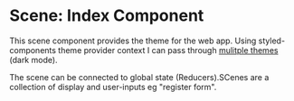 # Scene: Index Component

This scene component provides the theme for the web app. Using styled-components theme provider context I can pass through [mulitple themes](https://styled-components.com/docs/advanced) (dark mode).

The scene can be connected to global state (Reducers).SCenes are a collection of display and user-inputs eg "register form".
